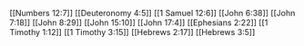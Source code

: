 [[Numbers 12:7]]
[[Deuteronomy 4:5]]
[[1 Samuel 12:6]]
[[John 6:38]]
[[John 7:18]]
[[John 8:29]]
[[John 15:10]]
[[John 17:4]]
[[Ephesians 2:22]]
[[1 Timothy 1:12]]
[[1 Timothy 3:15]]
[[Hebrews 2:17]]
[[Hebrews 3:5]]
